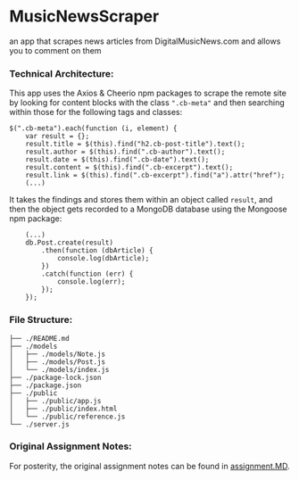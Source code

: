 # MusicNewsScraper
an app that scrapes news articles from DigitalMusicNews.com and allows you to comment on them

### Technical Architecture:

This app uses the Axios & Cheerio npm packages to scrape the remote site by looking for content blocks with the class `".cb-meta"` and then searching within those for the following tags and classes:

```
$(".cb-meta").each(function (i, element) {
    var result = {};
    result.title = $(this).find("h2.cb-post-title").text();
    result.author = $(this).find(".cb-author").text();
    result.date = $(this).find(".cb-date").text();
    result.content = $(this).find(".cb-excerpt").text();
    result.link = $(this).find(".cb-excerpt").find("a").attr("href");
    (...)
```

It takes the findings and stores them within an object called `result`, and then the object gets recorded to a MongoDB database using the Mongoose npm package:

```
    (...)
    db.Post.create(result)
        .then(function (dbArticle) {
            console.log(dbArticle);
        })
        .catch(function (err) {
            console.log(err);
        });
    });
```

### File Structure:

```
├── ./README.md
├── ./models
│   ├── ./models/Note.js
│   ├── ./models/Post.js
│   └── ./models/index.js
├── ./package-lock.json
├── ./package.json
├── ./public
│   ├── ./public/app.js
│   ├── ./public/index.html
│   └── ./public/reference.js
└── ./server.js
```

### Original Assignment Notes:

For posterity, the original assignment notes can be found in [assignment.MD](https://github.com/cf512/MusicNewsScraper/blob/master/assignment.MD).